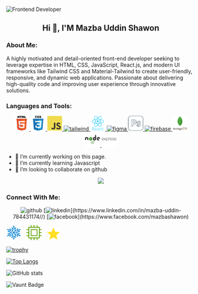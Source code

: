 

![Frontend Developer](https://media.licdn.com/dms/image/D5616AQHqEjta6hqrvw/profile-displaybackgroundimage-shrink_350_1400/0/1719914432085?e=1725494400&v=beta&t=RSiYrWBd1FF00LMHuMtGEYoufLJ3VY3IHQktRfrt1fc)

<h2 align="center">Hi  👋, I'M Mazba Uddin Shawon</h2>

<h3 align="left">About Me:</h3>
<p>A highly motivated and detail-oriented front-end developer seeking to leverage expertise in HTML, CSS, JavaScript, React.js, and modern UI frameworks like Tailwind CSS and Material-Tailwind to create user-friendly, responsive, and dynamic web applications. Passionate about delivering high-quality code and improving user experience through innovative solutions.</p>

<h3 align="left">Languages and Tools:</h3>
     <p align="center" class="ml-10">
        <a href="https://www.w3.org/html/" target="_blank"  rel="noreferrer">
          <img
            src="https://raw.githubusercontent.com/devicons/devicon/master/icons/html5/html5-original-wordmark.svg"
            alt="html5"
            width="40"
            height="40"
          margin-right="150"
          />
        </a>
        <a
          href="https://www.w3schools.com/css/"
          target="_blank"
          rel="noreferrer"
        >
          <img
            src="https://raw.githubusercontent.com/devicons/devicon/master/icons/css3/css3-original-wordmark.svg"
            alt="css3"
            width="40"
            height="40"
          />
        </a>
        <a
          href="https://developer.mozilla.org/en-US/docs/Web/JavaScript"
          target="_blank"
          rel="noreferrer"
        >
          <img
            src="https://raw.githubusercontent.com/devicons/devicon/master/icons/javascript/javascript-original.svg"
            alt="javascript"
            width="40"
            height="40"
          />
        </a>
        <a href="https://tailwindcss.com/" target="_blank" rel="noreferrer">
          <img
            src="https://www.vectorlogo.zone/logos/tailwindcss/tailwindcss-icon.svg"
            alt="tailwind"
            width="40"
            height="40"
          />
        </a>
        <a href="https://reactjs.org/" target="_blank" rel="noreferrer">
          <img
            src="https://raw.githubusercontent.com/devicons/devicon/master/icons/react/react-original-wordmark.svg"
            alt="react"
            width="40"
            height="40"
          />
        </a>
        <a href="https://www.figma.com/" target="_blank" rel="noreferrer">
          <img
            src="https://www.vectorlogo.zone/logos/figma/figma-icon.svg"
            alt="figma"
            width="40"
            height="40"
          />
        </a>
        <a href="https://www.photoshop.com/en" target="_blank" rel="noreferrer">
          <img
            src="https://raw.githubusercontent.com/devicons/devicon/master/icons/photoshop/photoshop-line.svg"
            alt="photoshop"
            width="40"
            height="40"
          />
        </a>
        <a href="https://firebase.google.com/" target="_blank" rel="noreferrer">
          <img
            src="https://www.vectorlogo.zone/logos/firebase/firebase-icon.svg"
            alt="firebase"
            width="40"
            height="40"
          />
        </a>
        <a href="https://www.mongodb.com/" target="_blank" rel="noreferrer">
          <img
            src="https://raw.githubusercontent.com/devicons/devicon/master/icons/mongodb/mongodb-original-wordmark.svg"
            alt="mongodb"
            width="40"
            height="40"
          />
        </a>
        <a href="https://nodejs.org" target="_blank" rel="noreferrer">
          <img
            src="https://raw.githubusercontent.com/devicons/devicon/master/icons/nodejs/nodejs-original-wordmark.svg"
            alt="nodejs"
            width="40"
            height="40"
          />
        </a>
        <a href="https://expressjs.com" target="_blank" rel="noreferrer">
          <img
            src="https://raw.githubusercontent.com/devicons/devicon/master/icons/express/express-original-wordmark.svg"
            alt="express"
            width="40"
            height="40"
          />
        </a>
      </p>



- 🔭 I’m currently working on this page. 
- 🌱 I’m currently learning Javascript 
- 👯 I’m looking to collaborate on github 


<p align="center"><img src="https://streak-stats.demolab.com/?user=Mazbauddin&theme=buefy&hide_border=false"></p>

<h3 align="left">Connect With Me:</h3>
<p align="center">
     <img src='https://cdn.jsdelivr.net/npm/simple-icons@3.0.1/icons/github.svg' alt='github' height='40'> <a href="https://github.com/Mazbauddin"></a>  [<img src='https://cdn.jsdelivr.net/npm/simple-icons@3.0.1/icons/linkedin.svg' alt='linkedin' height='40'>](https://www.linkedin.com/in/mazba-uddin-784431174//)  [<img src='https://cdn.jsdelivr.net/npm/simple-icons@3.0.1/icons/facebook.svg' alt='facebook' height='40'>](https://www.facebook.com/mazbashawon)  

<a href='https://archiveprogram.github.com/'><img src='https://raw.githubusercontent.com/acervenky/animated-github-badges/master/assets/acbadge.gif' width='40' height='40'></a> <a href='https://docs.github.com/en/developers'><img src='https://raw.githubusercontent.com/acervenky/animated-github-badges/master/assets/devbadge.gif' width='40' height='40'></a> <a href='https://stars.github.com/'><img src='https://raw.githubusercontent.com/acervenky/animated-github-badges/master/assets/starbadge.gif' width='35' height='35'></a> 
</p>

[![trophy](https://github-profile-trophy.vercel.app/?username=Mazbauddin)](https://github.com/ryo-ma/github-profile-trophy)

[![Top Langs](https://github-readme-stats.vercel.app/api/top-langs/?username=Mazbauddin)](https://github.com/anuraghazra/github-readme-stats)

![GitHub stats](https://github-readme-stats.vercel.app/api?username=Mazbauddin&show_icons=true)  

![Vaunt Badge](https://api.vaunt.dev/v1/github/entities/Mazbauddin/contributions?format=svg&private=false)  








